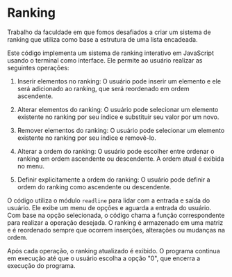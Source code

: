 # Ranking

Trabalho da faculdade em que fomos desafiados a criar um sistema de ranking que utiliza como base a estrutura de uma lista encadeada.

Este código implementa um sistema de ranking interativo em JavaScript usando o terminal como interface. Ele permite ao usuário realizar as seguintes operações:

1. Inserir elementos no ranking: O usuário pode inserir um elemento e ele será adicionado ao ranking, que será reordenado em ordem ascendente.

2. Alterar elementos do ranking: O usuário pode selecionar um elemento existente no ranking por seu índice e substituir seu valor por um novo.

3. Remover elementos do ranking: O usuário pode selecionar um elemento existente no ranking por seu índice e removê-lo.

4. Alterar a ordem do ranking: O usuário pode escolher entre ordenar o ranking em ordem ascendente ou descendente. A ordem atual é exibida no menu.

5. Definir explicitamente a ordem do ranking: O usuário pode definir a ordem do ranking como ascendente ou descendente.

O código utiliza o módulo `readline` para lidar com a entrada e saída do usuário. Ele exibe um menu de opções e aguarda a entrada do usuário. Com base na opção selecionada, o código chama a função correspondente para realizar a operação desejada. O ranking é armazenado em uma matriz e é reordenado sempre que ocorrem inserções, alterações ou mudanças na ordem.

Após cada operação, o ranking atualizado é exibido. O programa continua em execução até que o usuário escolha a opção "0", que encerra a execução do programa.
